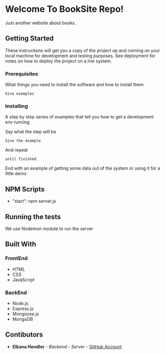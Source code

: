 # Welcome To BookSite Repo!

Just another website about books.

## Getting Started

These instructions will get you a copy of the project up and running on your local machine for development and testing purposes. See deployment for notes on how to deploy the project on a live system.

### Prerequisites

What things you need to install the software and how to install them

```
Give examples
```

### Installing

A step by step series of examples that tell you how to get a development env running

Say what the step will be

```
Give the example
```

And repeat

```
until finished
```

End with an example of getting some data out of the system or using it for a little demo

## NPM Scripts
* "start": npm server.js

## Running the tests

We use Nodemon module to run the server

## Built With
### FrontEnd
* HTML
* CSS
* JavaScript

### BackEnd
* Node.js
* Express.js
* Mongoose.js
* MongoDB


## Contibutors

* **Elkana Hendler** - *Backend - Server* - [GitHub Account](https://github.com/elkanagit)
